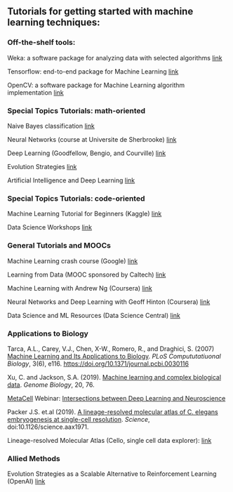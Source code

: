 ## Tutorials for getting started with machine learning techniques:

### Off-the-shelf tools:

Weka: a software package for analyzing data with selected algorithms   [link](https://www.cs.waikato.ac.nz/ml/weka/)  

Tensorflow: end-to-end package for Machine Learning  [link](https://www.tensorflow.org/)  

OpenCV: a software package for Machine Learning algorithm implementation  [link](https://opencv.org/)


### Special Topics Tutorials: math-oriented  

Naive Bayes classification  [link](https://www.machinelearningplus.com/predictive-modeling/how-naive-bayes-algorithm-works-with-example-and-full-code/)  

Neural Networks (course at Universite de Sherbrooke)  [link](https://www.youtube.com/playlist?list=PL6Xpj9I5qXYEcOhn7TqghAJ6NAPrNmUBH)  

Deep Learning (Goodfellow, Bengio, and Courville)  [link](http://www.deeplearningbook.org/)

Evolution Strategies  [link](https://lilianweng.github.io/lil-log/2019/09/05/evolution-strategies.html)

Artificial Intelligence and Deep Learning  [link](https://www.datasciencecentral.com/profiles/blogs/the-mathematics-behind-artificial-intelligence-and-deep-learning)

### Special Topics Tutorials: code-oriented  

Machine Learning Tutorial for Beginners (Kaggle)  [link](https://www.kaggle.com/kanncaa1/machine-learning-tutorial-for-beginners)

Data Science Workshops  [link](https://github.com/datascienceworkshops)

### General Tutorials and MOOCs  

Machine Learning crash course (Google)  [link](https://developers.google.com/machine-learning/crash-course/)  

Learning from Data (MOOC sponsored by Caltech)  [link](https://work.caltech.edu/telecourse.html)  

Machine Learning with Andrew Ng (Coursera)  [link](https://www.coursera.org/learn/machine-learning)

Neural Networks and Deep Learning with Geoff Hinton (Coursera)  [link](https://www.coursera.org/learn/neural-networks-deep-learning)

Data Science and ML Resources (Data Science Central)  [link](https://www.datasciencecentral.com/profiles/blogs/comprehensive-repository-of-data-science-and-ml-resources)

### Applications to Biology

Tarca, A.L., Carey, V.J., Chen, X-W., Romero, R., and Draghici, S. (2007) [Machine Learning and Its Applications to Biology](https://journals.plos.org/ploscompbiol/article?id=10.1371/journal.pcbi.0030116). _PLoS Compututatiuonal Biology_, 3(6), e116. https://doi.org/10.1371/journal.pcbi.0030116

Xu, C. and Jackson, S.A. (2019). [Machine learning and complex biological data](https://genomebiology.biomedcentral.com/articles/10.1186/s13059-019-1689-0). _Genome Biology_, 20, 76.

[MetaCell](https://www.metacell.us/) Webinar: [Intersections between Deep Learning and Neuroscience](https://www.metacell.us/events/intersections-between-deep-learning-and-neuroscience)

Packer J.S. et.al (2019). [A lineage-resolved molecular atlas of C. elegans embryogenesis at single-cell resolution](https://science.sciencemag.org/content/early/2019/09/04/science.aax1971). _Science_, doi:10.1126/science.aax1971.

Lineage-resolved Molecular Atlas (Cello, single cell data explorer):  [link](https://cello.shinyapps.io/celegans/)

### Allied Methods

Evolution Strategies as a Scalable Alternative to Reinforcement Learning (OpenAI)  [link](https://openai.com/blog/evolution-strategies/)
